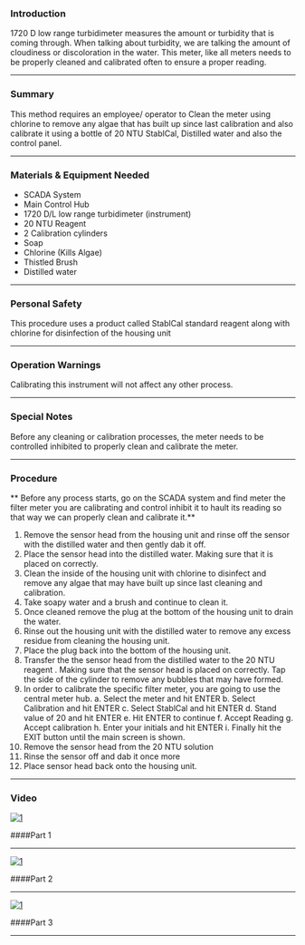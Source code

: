 ### Introduction
1720 D low range turbidimeter measures the amount or turbidity that is coming through. When talking about turbidity, we are talking the amount of cloudiness or discoloration in the water. This meter, like all meters needs to be properly cleaned and calibrated often to ensure a proper reading.
***

### Summary
This method requires an employee/ operator to Clean the meter using chlorine to remove any algae that has built up since last calibration and also calibrate it using a bottle of  20 NTU StablCal, Distilled water and also the control panel.
***

### Materials & Equipment Needed
- SCADA System
- Main Control Hub
- 1720 D/L low range turbidimeter (instrument)
- 20 NTU Reagent
- 2 Calibration cylinders
- Soap
- Chlorine (Kills Algae)
- Thistled Brush
- Distilled water
***

### Personal Safety
This procedure uses a product called StablCal standard reagent along with chlorine for disinfection of the housing unit
***

### Operation Warnings
Calibrating this  instrument will not affect any other process.
***

### Special Notes
Before any cleaning or calibration processes, the meter needs to be controlled inhibited to properly clean and calibrate the meter.
***

### Procedure
** Before any process starts, go on the SCADA system and find meter the filter meter you are calibrating and control inhibit it to hault its reading so that way we can properly clean and calibrate it.**

1. Remove the sensor head from the housing unit and rinse off the sensor with the distilled water and then gently dab it off.
2. Place the sensor head into the distilled water. Making sure that it is placed on correctly.
3. Clean the inside of the housing unit with chlorine to disinfect and remove any algae that may have built up since last cleaning and calibration.
4. Take soapy water and a brush and continue to clean it.
5. Once cleaned remove the plug at the bottom of the housing unit to drain the water.
6. Rinse out the housing unit with the distilled water to remove any excess residue from cleaning the housing unit.
7. Place the plug back into the bottom of the housing unit.
8. Transfer the the sensor head from the distilled water to the 20 NTU reagent . Making sure that the sensor head is placed on correctly. Tap the side of the cylinder to remove any bubbles that may have formed.
9. In order to calibrate the specific filter meter, you are going to use the central meter hub.
a. Select the meter and hit ENTER
b. Select Calibration and hit ENTER
c. Select StablCal and hit ENTER
d. Stand value of 20 and hit ENTER
e. Hit ENTER to continue
f. Accept Reading
g. Accept calibration
h. Enter your initials and hit ENTER
i. Finally hit the EXIT button until the main screen is shown.
10. Remove the sensor head from the 20 NTU solution
11. Rinse the sensor off and dab it once more
12. Place sensor head back onto the housing unit.

***

### Video

[![1](http://img.youtube.com/vi/R2oyCByXqaA/0.jpg)](https://www.youtube.com/watch?v=R2oyCByXqaA "Cleaning and Calibrating the 1720 D Turbidimeter, Part 1")

####Part 1
***

[![1](http://img.youtube.com/vi/Q337eTBdEjc/0.jpg)](https://www.youtube.com/watch?v=Q337eTBdEjc "Cleaning and Calibrating the 1720 D Turbidimeter, Part 2")

####Part 2
***

[![1](http://img.youtube.com/vi/7Cd1FtBuQyk/0.jpg)](https://www.youtube.com/watch?v=7Cd1FtBuQyk "Cleaning and Calibrating the 1720 D Turbidimeter, Part 3")

####Part 3
***
